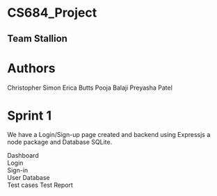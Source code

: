 # CS684_Project

## Team Stallion

# Authors

Christopher Simon
Erica Butts
Pooja Balaji
Preyasha Patel

# Sprint 1 

We have a Login/Sign-up page created and backend using Expressjs a node package and Database SQLite. 

Dashboard\
Login\
Sign-in\
User Database\
Test cases
Test Report
